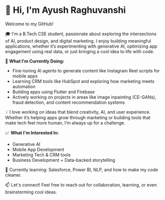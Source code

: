 # 👋 Hi, I'm Ayush Raghuvanshi

Welcome to my GitHub!    

🎓 I'm a B.Tech CSE student, passionate about exploring the intersections of AI, product design, and digital marketing. I enjoy building meaningful applications, whether it’s experimenting with generative AI, optimizing app engagement using real data, or just bringing a cool idea to life with code.  
   
🚀 **What I'm Currently Doing:** 
- Fine-tuning AI agents to generate content like Instagram Reel scripts for mobile apps  
- Learning CRM tools like HubSpot and exploring how marketing meets automation   
- Building apps using Flutter and Firebase 
- Actively working on projects in areas like image inpainting (CE-GANs), fraud detection, and content recommendation systems

💡 I love working on ideas that blend creativity, AI, and user experience. Whether it’s helping apps grow through marketing or building tools that make tech feel more human, I’m always up for a challenge.
  
📈 **What I'm Interested In:**
- Generative AI
- Mobile App Development
- Marketing Tech & CRM tools
- Business Development + Data-backed storytelling
 
🌱 Currently learning: Salesforce, Power BI, NLP, and how to make my code cleaner.

📫 Let's connect!
Feel free to reach out for collaboration, learning, or even brainstorming cool ideas.
